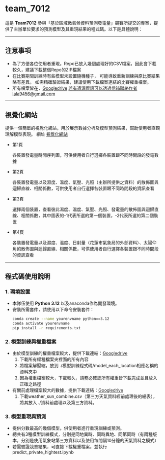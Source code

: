 # team_7012
這是 **Team7012** 參與「基於區域微氣候資料預測發電量」競賽所提交的專案，提供了主辦單位要求的預測模型及其重現結果的程式碼。以下是具體說明：

---
## 注意事項
- 為了方便各位使用者重現，Repo已放入幾個處理好的CSV檔案，因此會下載較久，建議下載整個Repo的ZIP檔案
- 在比賽期間訓練時有些模型未設置隨機種子，
可能導致重新訓練與原比賽結果略有差異。
如需精確驗證結果，建議使用下載檔案連結的比賽權重檔案。
- 所有檔案皆在，[Googledrive](https://drive.google.com/drive/folders/1zxUio2HN6ZE6C5R6WliX3PjrSg4B-v6V?usp=sharing)
  若有遺漏資訊可以透過信箱聯絡作者lala9456@gmail.com
---
## 視覺化網站
提供一個簡單的視覺化網站，用於展示數據分析及模型預測結果，幫助使用者直觀理解模型表現。
網址
[視覺化網站](https://app.powerbi.com/view?r=eyJrIjoiZTRjM2M0NWUtY2RlOS00ZDI3LThkZWUtNDY3MjUyNzVkNmRlIiwidCI6IjlmMzAyYTkwLTc3NjEtNDRkNi05MjgyLTdjY2M0NWYzOGY3YSIsImMiOjEwfQ%3D%3D)
- 第1頁
  
  各裝置發電量時間序列圖，可供使用者自行選擇各裝置跟不同時間段的發電數據
- 第2頁
  
  各裝置發電量以及濕度、溫度、氣壓、光照（主辦所提供之資料）的散佈圖與迴歸直線、相關係數，可供使用者自行選擇各裝置跟不同時間段的資訊查看

- 第3頁
  
  選擇兩個裝置，查看彼此濕度、溫度、氣壓、光照、發電量的散佈圖與迴歸直線、相關係數，其中圖表的-1代表所選的第一個裝置，-2代表所選的第二個裝置

- 第4頁
  
  各裝置發電量以及濕度、溫度、日射量（花蓮市氣象局的外部資料）、太陽仰角的散佈圖與迴歸直線、相關係數，可供使用者自行選擇各裝置跟不同時間段的資訊查看
  

---

## 程式碼使用說明
### 1. 環境設置
- 本隊伍使用 **Python 3.12** 以及anaconda作為開發環境。
- 安裝所需套件，請使用以下命令安裝套件：
  ```bash
  conda create --name yourenvname python==3.12
  conda activate yourenvname
  pip install -r requirements.txt

### 2. 模型訓練與權重檔案
- 由於模型訓練的權重檔案較大，提供下載連結：[Googledrive](https://drive.google.com/drive/folders/10Oxgz7N0iUbgS9COQwB1CwuHbsRITImN?usp=sharing)
  1. 下載所有權種檔案夾裡面的所有內容
  2. 將檔案解壓縮，放到 ./模型訓練程式碼/model_each_location相應名稱的資料夾中
  3. 因為權重檔案較大，下載較久，請務必確認所有權重皆下載完成並且放入正確之路徑
- 有關前處理檔案較大的數據，提供下載連結：[Googledrive](https://drive.google.com/drive/folders/1er89_figAMLEFkaXcKVBW1qLy1tR4ukK?usp=drive_link)
  1. 下載weather_sun_combine.csv（第三方天氣資料經前處理後的總表），將其放入 ./資料前處理以及第三方資料。

### 3. 模型重現與預測
- 提供分數最高的幾個模型，供使用者進行重現訓練或預測。
- 總共有3種模型訓練模式，分別是同地異時、同時異地、同第同時（有兩種版本，分別是使用氣象站第三方資料以及使用每間隔10分鐘的天氣資料之模式）
- 若需驗證競賽結果，可直接下載權重檔案，並執行predict_private_hightest.ipynb

